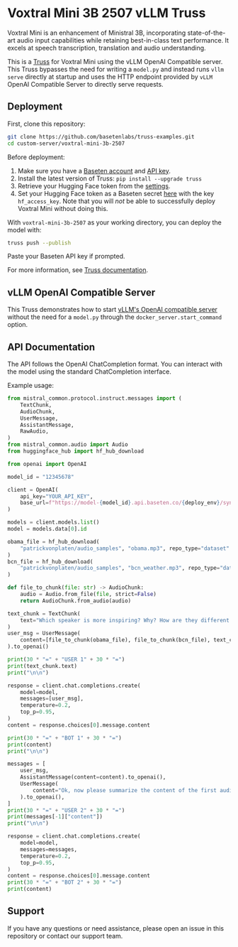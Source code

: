 # Voxtral Mini 3B 2507 vLLM Truss

Voxtral Mini is an enhancement of Ministral 3B, incorporating state-of-the-art audio input capabilities while retaining best-in-class text performance. It excels at speech transcription, translation and audio understanding.

This is a [Truss](https://truss.baseten.co/) for Voxtral Mini using the vLLM OpenAI Compatible server. This Truss bypasses the need for writing a `model.py` and instead runs `vllm serve` directly at startup and uses the HTTP endpoint provided by `vLLM` OpenAI Compatible Server to directly serve requests.

## Deployment

First, clone this repository:

```sh
git clone https://github.com/basetenlabs/truss-examples.git
cd custom-server/voxtral-mini-3b-2507
```

Before deployment:

1. Make sure you have a [Baseten account](https://app.baseten.co/signup) and [API key](https://app.baseten.co/settings/account/api_keys).
2. Install the latest version of Truss: `pip install --upgrade truss`
3. Retrieve your Hugging Face token from the [settings](https://huggingface.co/settings/tokens).
4. Set your Hugging Face token as a Baseten secret [here](https://app.baseten.co/settings/secrets) with the key `hf_access_key`. Note that you will _not_ be able to successfully deploy Voxtral Mini without doing this.

With `voxtral-mini-3b-2507` as your working directory, you can deploy the model with:

```sh
truss push --publish
```

Paste your Baseten API key if prompted.

For more information, see [Truss documentation](https://truss.baseten.co).

## vLLM OpenAI Compatible Server

This Truss demonstrates how to start [vLLM's OpenAI compatible server](https://docs.vllm.ai/en/latest/serving/openai_compatible_server.html) without the need for a `model.py` through the `docker_server.start_command` option.

## API Documentation

The API follows the OpenAI ChatCompletion format. You can interact with the model using the standard ChatCompletion interface.

Example usage:

```python
from mistral_common.protocol.instruct.messages import (
    TextChunk,
    AudioChunk,
    UserMessage,
    AssistantMessage,
    RawAudio,
)
from mistral_common.audio import Audio
from huggingface_hub import hf_hub_download

from openai import OpenAI

model_id = "12345678"

client = OpenAI(
    api_key="YOUR_API_KEY",
    base_url=f"https://model-{model_id}.api.baseten.co/{deploy_env}/sync/v1"
)

models = client.models.list()
model = models.data[0].id

obama_file = hf_hub_download(
    "patrickvonplaten/audio_samples", "obama.mp3", repo_type="dataset"
)
bcn_file = hf_hub_download(
    "patrickvonplaten/audio_samples", "bcn_weather.mp3", repo_type="dataset"
)

def file_to_chunk(file: str) -> AudioChunk:
    audio = Audio.from_file(file, strict=False)
    return AudioChunk.from_audio(audio)

text_chunk = TextChunk(
    text="Which speaker is more inspiring? Why? How are they different from each other?"
)
user_msg = UserMessage(
    content=[file_to_chunk(obama_file), file_to_chunk(bcn_file), text_chunk]
).to_openai()

print(30 * "=" + "USER 1" + 30 * "=")
print(text_chunk.text)
print("\n\n")

response = client.chat.completions.create(
    model=model,
    messages=[user_msg],
    temperature=0.2,
    top_p=0.95,
)
content = response.choices[0].message.content

print(30 * "=" + "BOT 1" + 30 * "=")
print(content)
print("\n\n")

messages = [
    user_msg,
    AssistantMessage(content=content).to_openai(),
    UserMessage(
        content="Ok, now please summarize the content of the first audio."
    ).to_openai(),
]
print(30 * "=" + "USER 2" + 30 * "=")
print(messages[-1]["content"])
print("\n\n")

response = client.chat.completions.create(
    model=model,
    messages=messages,
    temperature=0.2,
    top_p=0.95,
)
content = response.choices[0].message.content
print(30 * "=" + "BOT 2" + 30 * "=")
print(content)

```

## Support

If you have any questions or need assistance, please open an issue in this repository or contact our support team.
